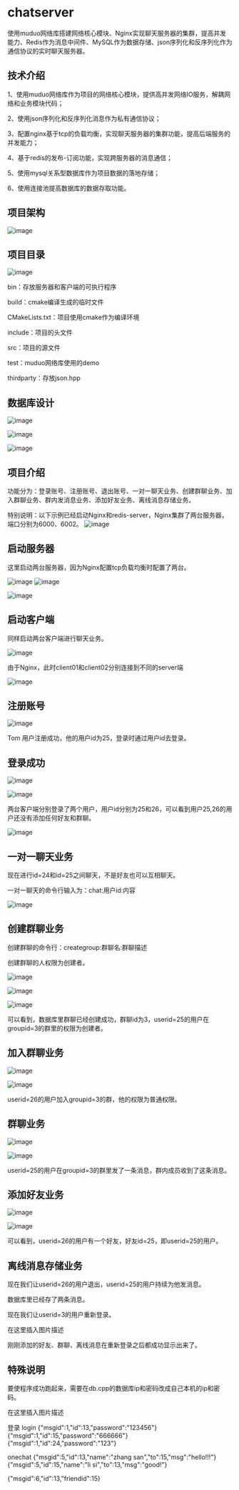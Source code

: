# chatserver
使用muduo网络库搭建网络核心模块、Nginx实现聊天服务器的集群，提高并发能力、Redis作为消息中间件、MySQL作为数据存储、json序列化和反序列化作为通信协议的实时聊天服务器。
## 技术介绍
1、使用muduo网络库作为项目的网络核心模块，提供高并发网络IO服务，解耦网络和业务模块代码；

2、使用json序列化和反序列化消息作为私有通信协议；

3、配置nginx基于tcp的负载均衡，实现聊天服务器的集群功能，提高后端服务的并发能力；

4、基于redis的发布-订阅功能，实现跨服务器的消息通信；

5、使用mysql关系型数据库作为项目数据的落地存储；

6、使用连接池提高数据库的数据存取功能。


## 项目架构
![image](https://github.com/user-attachments/assets/13933448-3717-4eef-8355-d0c69e948972)

## 项目目录
![image](https://github.com/user-attachments/assets/5ea82c5e-5bf2-4903-8e33-20c0c6b486ec)

bin：存放服务器和客户端的可执行程序

build：cmake编译生成的临时文件

CMakeLists.txt：项目使用cmake作为编译环境

include：项目的头文件

src：项目的源文件

test：muduo网络库使用的demo

thirdparty：存放json.hpp

## 数据库设计
![image](https://github.com/user-attachments/assets/c39934ff-13b5-4b04-bc9a-8a963034c47a)

![image](https://github.com/user-attachments/assets/6bd84d5d-1fe9-46a5-962a-7993727f9cd0)

![image](https://github.com/user-attachments/assets/12c254a4-e44d-41c1-b928-d01af3123227)

## 项目介绍
功能分为：登录账号、注册账号、退出账号、一对一聊天业务、创建群聊业务、加入群聊业务、群内发消息业务、添加好友业务、离线消息存储业务。

特别说明：以下示例已经启动Nginx和redis-server，Nginx集群了两台服务器，端口分别为6000、6002。
![image](https://github.com/user-attachments/assets/99d9a429-62f2-4e1c-807f-4c9567483771)


## 启动服务器
这里启动两台服务器，因为Nginx配置tcp负载均衡时配置了两台。

![image](https://github.com/user-attachments/assets/82363bd5-0c09-4b5f-8e80-57b1aff31fc0)
![image](https://github.com/user-attachments/assets/dda5b5e5-7d58-40e1-b76b-97a2ca04dffd)

![image](https://github.com/user-attachments/assets/849e2ffd-8ca7-4dfc-b336-5edc8d9ea06d)

## 启动客户端
同样启动两台客户端进行聊天业务。

![image](https://github.com/user-attachments/assets/b81aa0e0-0d38-46bf-9ff6-9c1644b6128d)

由于Nginx，此时client01和client02分别连接到不同的server端

![image](https://github.com/user-attachments/assets/c9d0422a-1066-4f6e-be51-afdf3e963af0)


## 注册账号
![image](https://github.com/user-attachments/assets/6c682d21-2e24-4666-a3a5-7057964304bf)

Tom 用户注册成功，他的用户id为25，登录时通过用户id去登录。

## 登录成功
![image](https://github.com/user-attachments/assets/e6943952-e151-4d47-bd5c-825d6953246c)

![image](https://github.com/user-attachments/assets/cf44bb82-31c8-4795-b6ba-6159ae515f61)

两台客户端分别登录了两个用户，用户id分别为25和26，可以看到用户25,26的用户还没有添加任何好友和群聊。

![image](https://github.com/user-attachments/assets/f284b6cd-9f3b-4692-a85a-c8daea292aac)

## 一对一聊天业务
现在进行id=24和id=25之间聊天，不是好友也可以互相聊天。

一对一聊天的命令行输入为：chat:用户id:内容

![image](https://github.com/user-attachments/assets/77ae6c50-bbd5-476e-9063-8a55ef10f6c0)

## 创建群聊业务
创建群聊的命令行：creategroup:群聊名:群聊描述

创建群聊的人权限为创建者。

![image](https://github.com/user-attachments/assets/e7c97a3e-3e6d-4447-84b9-4cc2d5866aa1)

![image](https://github.com/user-attachments/assets/6eae6966-3451-4c8f-a8ce-28d76f612f34)

![image](https://github.com/user-attachments/assets/f41fcc92-ccf8-467a-97ff-e1f5b2bebf36)

可以看到，数据库里群聊已经创建成功，群聊id为3，userid=25的用户在groupid=3的群里的权限为创建者。

## 加入群聊业务
![image](https://github.com/user-attachments/assets/bff2b57f-aa40-472f-b976-f5c080008c9c)

![image](https://github.com/user-attachments/assets/98ba1698-d804-4d56-ab31-325a281d880d)

userid=26的用户加入groupid=3的群，他的权限为普通权限。

## 群聊业务
![image](https://github.com/user-attachments/assets/1aa5f9d9-911e-48d9-a8de-3e2ba714a90e)

![image](https://github.com/user-attachments/assets/17de795b-c741-4b9d-a238-c24be8f1752f)

userid=25的用户在groupid=3的群里发了一条消息，群内成员收到了这条消息。

## 添加好友业务
![image](https://github.com/user-attachments/assets/329cf5fc-3c65-437f-92d3-d3036ae387a8)


![image](https://github.com/user-attachments/assets/aba52fd2-5b72-49ab-94db-988cbb39685c)


可以看到，userid=26的用户有一个好友，好友id=25，即userid=25的用户。

## 离线消息存储业务
现在我们让userid=26的用户退出，userid=25的用户持续为他发消息。



数据库里已经存了两条消息。

现在我们让userid=3的用户重新登录。

在这里插入图片描述

刚刚添加的好友、群聊、离线消息在重新登录之后都成功显示出来了。

## 特殊说明
要使程序成功跑起来，需要在db.cpp的数据库ip和密码改成自己本机的ip和密码。

在这里插入图片描述

登录 login
{"msgid":1,"id":13,"password":"123456"}
{"msgid":1,"id":15,"password":"666666"}
{"msgid":1,"id":24,"password":"123"}

onechat
{"msgid":5,"id":13,"name":"zhang san","to":15,"msg":"hello!!!"}
{"msgid":5,"id":15,"name":"li si","to":13,"msg":"good!"}

{"msgid":6,"id":13,"friendid":15}

